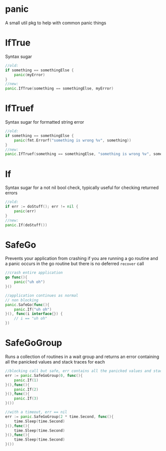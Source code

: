 panic
=====

A small util pkg to help with common panic things

IfTrue
======

Syntax sugar

```go
//old:
if something == somethingElse {
    panic(myError)
}
//new:
panic.IfTrue(something == somethingElse, myError)
```

IfTruef
=======

Syntax sugar for formatted string error

```go
//old:
if something == somethingElse {
    panic(fmt.Errorf("something is wrong %v", something))
}
//new:
panic.IfTruef(something == somethingElse, "something is wrong %v", something)
```

If
==

Syntax sugar for a not nil bool check, typically useful for checking returned errors

```go
//old:
if err := doStuff(); err != nil {
    panic(err)
}
//new:
panic.If(doStuff())
```

SafeGo
======

Prevents your application from crashing if you are running a go routine and a panic occurs in the go routine but there
is no deferred `recover` call

```go
//crash entire application
go func(){
    panic("uh oh")
}()

//application continues as normal
// non blocking
panic.SafeGo(func(){
    panic.If("uh oh")
}(), func(i interface{}) {
    // i == "uh oh"
})
```

SafeGoGroup
===========

Runs a collection of routines in a wait group and returns an error containing all the panicked values and stack traces for each

```go
//blocking call but safe, err contains all the panicked values and stack traces for each
err := panic.SafeGoGroup(0, func(){
    panic.If(1)
}(),func(){
    panic.If(2)
}(),func(){
    panic.If(3)
}())

//with a timeout, err == nil
err := panic.SafeGoGroup(2 * time.Second, func(){
    time.Sleep(time.Second)
}(),func(){
    time.Sleep(time.Second)
}(),func(){
    time.Sleep(time.Second)
}())
```
